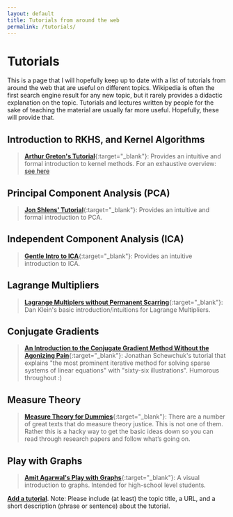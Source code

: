 ```yaml
---
layout: default
title: Tutorials from around the web
permalink: /tutorials/
---
```


# Tutorials

This is a page that I will hopefully keep up to date with a list of tutorials from around the web that are useful on different topics. Wikipedia is often the first search engine result for any new topic, but it rarely provides a didactic explanation on the topic. Tutorials and lectures written by people for the sake of teaching the material are usually far more useful. Hopefully, these will provide that.

## Introduction to RKHS, and Kernel Algorithms 
>[__Arthur Greton's Tutorial__](../pdfs/Gretton_Introduction_to_RKHS.pdf){:target="_blank"}: Provides an intuitive and formal introduction to kernel methods. For an exhaustive overview: [see here](http://members.cbio.mines-paristech.fr/~jvert/svn/kernelcourse/slides/master2017/master2017.pdf)


## Principal Component Analysis (PCA)
>[__Jon Shlens' Tutorial__](../pdfs/PCA-Tutorial-Intuition_jp.pdf){:target="_blank"}: Provides an intuitive and formal introduction to PCA.

## Independent Component Analysis (ICA)
>[__Gentle Intro to ICA__](../pdfs/HyvarinenSlides.pdf){:target="_blank"}: Provides an intuitive introduction to ICA.

## Lagrange Multipliers
> [__Lagrange Multiplers without Permanent Scarring__](../pdfs/lagrange-multipliers.pdf){:target="_blank"}: Dan Klein's basic introduction/intuitions for Lagrange Multipliers.

## Conjugate Gradients
> [__An Introduction to the Conjugate Gradient Method Without the Agonizing Pain__](../pdfs/painless-conjugate-gradient.pdf){:target="_blank"}: Jonathan Schewchuk's tutorial that explains "the most prominent iterative method for solving sparse systems of linear equations" with "sixty-six illustrations". Humorous throughout :)

## Measure Theory
> [__Measure Theory for Dummies__](../pdfs/UWEETR-2006-0008.pdf){:target="_blank"}: There are a number of great texts that do measure theory justice. This is not one of them. Rather this is a hacky way to get the basic ideas down so you can read through research papers and follow what’s going on.

## Play with Graphs
> [__Amit Agarwal's Play with Graphs__](../pdfs/Play_with_graphs.pdf){:target="_blank"}: A visual introduction to graphs. Intended for high-school level students.

[__Add a tutorial__](mailto:pandeyarun279@gmail.com?Subject=New%20Tutorial&Body=Hi,). Note: Please include (at least) the topic title, a URL, and a short description (phrase or sentence) about the tutorial.
